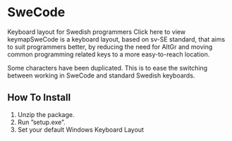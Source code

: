 SweCode
=======

Keyboard layout for Swedish programmers
Click here to view keymapSweCode is a keyboard layout, based on sv-SE standard, that aims to suit programmers better, by reducing the need for AltGr and moving common programming related keys to a more easy-to-reach location.

Some characters have been duplicated. This is to ease the switching between working in SweCode and standard Swedish keyboards.

## How To Install ##

1.  Unzip the package.
2.  Run ”setup.exe”.
3.  Set your default Windows Keyboard Layout